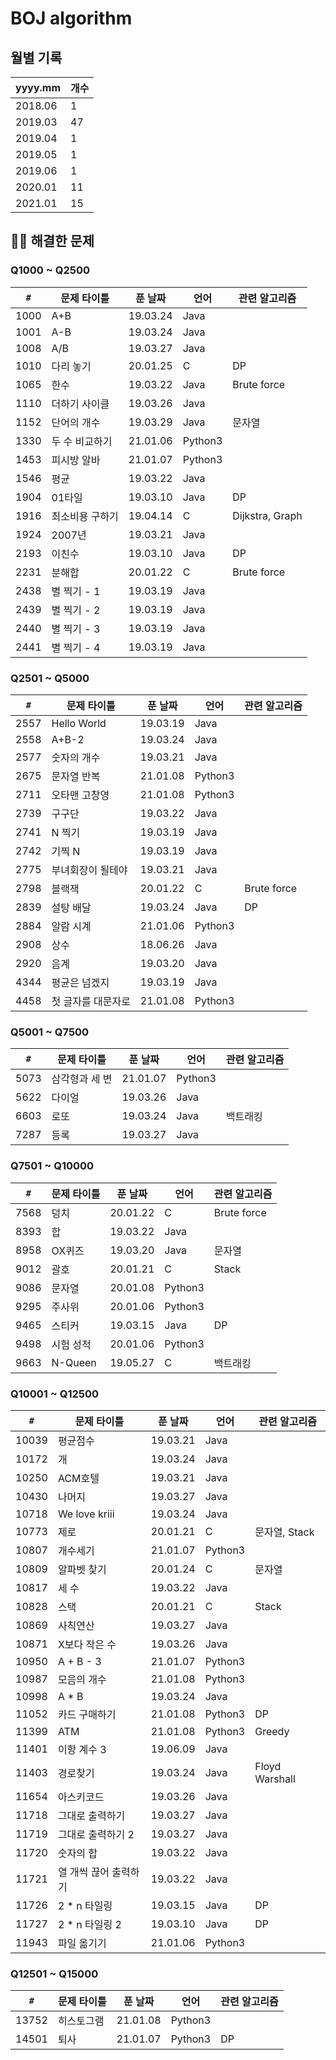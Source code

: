 # BOJ algorithm

## 월별 기록

yyyy.mm | 개수 |
--- | --- | 
2018.06 | 1 |
2019.03 | 47 |
2019.04 | 1 |
2019.05 | 1 |
2019.06 | 1 |
2020.01 | 11 |
2021.01 | 15 |

## 🏃‍♀️ 해결한 문제

### Q1000 ~ Q2500

`#` | 문제 타이틀 | 푼 날짜 | 언어 | 관련 알고리즘
--- | --- | --- | --- | ---
1000 | A+B | 19.03.24 | Java |
1001 | A-B | 19.03.24 | Java |
1008 | A/B | 19.03.27 | Java |
1010 | 다리 놓기 | 20.01.25 | C | DP
1065 | 한수 | 19.03.22 | Java | Brute force
1110 | 더하기 사이클 | 19.03.26 | Java
1152 | 단어의 개수 | 19.03.29 | Java | 문자열
1330 | 두 수 비교하기 | 21.01.06 | Python3 |
1453 | 피시방 알바 | 21.01.07 | Python3
1546 | 평균 | 19.03.22 | Java
1904 | 01타일 | 19.03.10 | Java | DP
1916 | 최소비용 구하기 | 19.04.14 | C | Dijkstra, Graph
1924 | 2007년 | 19.03.21 | Java
2193 | 이친수 | 19.03.10 | Java | DP
2231 | 분해합 | 20.01.22 | C | Brute force
2438 | 별 찍기 - 1 | 19.03.19 | Java | 
2439 | 별 찍기 - 2 | 19.03.19 | Java | 
2440 | 별 찍기 - 3 | 19.03.19 | Java | 
2441 | 별 찍기 - 4 | 19.03.19 | Java | 

### Q2501 ~ Q5000

`#` | 문제 타이틀 | 푼 날짜 | 언어 | 관련 알고리즘
--- | --- | --- | --- | ---
2557 | Hello World | 19.03.19 | Java 
2558 | A+B-2 | 19.03.24 | Java
2577 | 숫자의 개수 | 19.03.21 | Java
2675 | 문자열 반복 | 21.01.08 | Python3
2711 | 오타맨 고창영 | 21.01.08 | Python3
2739 | 구구단 | 19.03.22 | Java
2741 | N 찍기 | 19.03.19 | Java
2742 | 기찍 N | 19.03.19 | Java
2775 | 부녀회장이 될테야 | 19.03.21 | Java | 
2798 | 블랙잭 | 20.01.22 | C | Brute force
2839 | 설탕 배달 | 19.03.24 | Java | DP
2884 | 알람 시계 | 21.01.06 | Python3 | 
2908 | 상수 | 18.06.26 | Java
2920 | 음계 | 19.03.20 | Java 
4344 | 평균은 넘겠지 | 19.03.19 | Java
4458 | 첫 글자를 대문자로 | 21.01.08 | Python3

### Q5001 ~ Q7500

`#` | 문제 타이틀 | 푼 날짜 | 언어 | 관련 알고리즘
--- | --- | --- | --- | ---
5073 | 삼각형과 세 변 | 21.01.07 | Python3
5622 | 다이얼 | 19.03.26 | Java
6603 | 로또 | 19.03.24 | Java | 백트래킹
7287 | 등록 | 19.03.27 | Java

### Q7501 ~ Q10000

`#` | 문제 타이틀 | 푼 날짜 | 언어 | 관련 알고리즘
--- | --- | --- | --- | ---
7568 | 덩치 | 20.01.22 | C | Brute force
8393 | 합 | 19.03.22 | Java 
8958 | OX퀴즈 | 19.03.20 | Java | 문자열
9012 | 괄호 | 20.01.21 | C | Stack
9086 | 문자열 | 20.01.08 | Python3
9295 | 주사위 | 20.01.06 | Python3
9465 | 스티커 | 19.03.15 | Java | DP
9498 | 시험 성적 | 20.01.06 | Python3
9663 | N-Queen | 19.05.27 | C | 백트래킹

### Q10001 ~ Q12500

`#` | 문제 타이틀 | 푼 날짜 | 언어 | 관련 알고리즘
--- | --- | --- | --- | ---
10039 | 평균점수 | 19.03.21 | Java
10172 | 개 | 19.03.24 | Java
10250 | ACM호텔 | 19.03.21 | Java
10430 | 나머지 | 19.03.27 | Java
10718 | We love kriii | 19.03.24 | Java
10773 | 제로 | 20.01.21 | C | 문자열, Stack
10807 | 개수세기 | 21.01.07 | Python3
10809 | 알파벳 찾기 | 20.01.24 | C | 문자열
10817 | 세 수 | 19.03.22 | Java 
10828 | 스택 | 20.01.21 | C | Stack
10869 | 사칙연산 | 19.03.27 | Java 
10871 | X보다 작은 수 | 19.03.26 | Java
10950 | A + B - 3 | 21.01.07 | Python3
10987 | 모음의 개수 | 21.01.08 | Python3
10998 | A * B | 19.03.24 | Java
11052 | 카드 구매하기 | 21.01.08 | Python3 | DP
11399 | ATM | 21.01.08 | Python3 | Greedy
11401 | 이항 계수 3 | 19.06.09 | Java
11403 | 경로찾기 | 19.03.24 | Java | Floyd Warshall
11654 | 아스키코드 | 19.03.26 | Java 
11718 | 그대로 출력하기 | 19.03.27 | Java 
11719 | 그대로 출력하기 2 | 19.03.27 | Java 
11720 | 숫자의 합 | 19.03.22 | Java 
11721 | 열 개씩 끊어 출력하기 | 19.03.22 | Java 
11726 | 2 * n 타일링 | 19.03.15 | Java | DP
11727 | 2 * n 타일링 2 | 19.03.10 | Java | DP
11943 | 파일 옮기기 | 21.01.06 | Python3

### Q12501 ~ Q15000

`#` | 문제 타이틀 | 푼 날짜 | 언어 | 관련 알고리즘
--- | --- | --- | --- | ---
13752 | 히스토그램 | 21.01.08 | Python3
14501 | 퇴사 | 21.01.07 | Python3 | DP